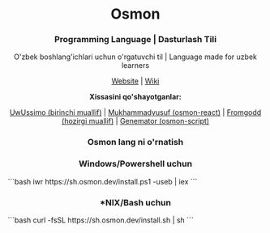 <p align="center"><h1 align="center">Osmon</h1></p>

<p align="center"><h3 align="center">Programming Language | Dasturlash Tili</h3></p>

<p align="center">O'zbek boshlang'ichlari uchun o'rgatuvchi til | Language made for uzbek learners</p>

<p align="center"><a href="https://osmon.dev">Website</a> | <a href="https://wiki.osmon.dev">Wiki</a></p>

<p align="center"><b align="center">Xissasini qo'shayotganlar:</b></p>

<p align="center"><a href="https://github.com/uwussimo">UwUssimo (birinchi muallif)</a> | <a href="https://github.com/MrAbdurakhimov">Mukhammadyusuf (osmon-react)</a> | <a href="https://github.com/saidofficial">Fromgodd (hozirgi muallif)</a> | <a href="https://github.com/genemators">Genemator (osmon-script)</a></p>
<p align="center"><h3 align="center">Osmon lang ni o'rnatish</h3></p>

<p align="center"><h3 align="center">Windows/Powershell uchun</h3></p>
```bash
iwr https://sh.osmon.dev/install.ps1 -useb | iex
```
<p align="center"><h3 align="center">*NIX/Bash uchun</h3></p>
```bash
curl -fsSL https://sh.osmon.dev/install.sh | sh
```
